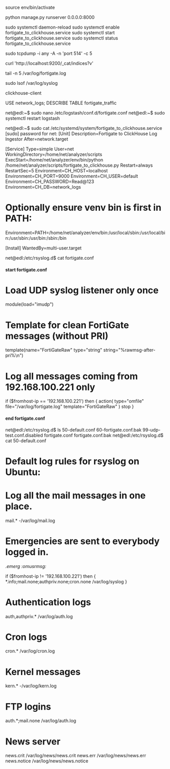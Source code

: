 source env/bin/activate

python manage.py runserver 0.0.0.0:8000




sudo systemctl daemon-reload
sudo systemctl enable fortigate_to_clickhouse.service
sudo systemctl start fortigate_to_clickhouse.service
sudo systemctl status fortigate_to_clickhouse.service




sudo tcpdump -i any -A -n 'port 514' -c 5


curl 'http://localhost:9200/_cat/indices?v'

tail -n 5 /var/log/fortigate.log

sudo lsof /var/log/syslog

clickhouse-client

USE network_logs;
DESCRIBE TABLE fortigate_traffic


net@edl:~$ sudo nano /etc/logstash/conf.d/fortigate.conf
net@edl:~$ sudo systemctl restart logstash


net@edl:~$ sudo cat /etc/systemd/system/fortigate_to_clickhouse.service
[sudo] password for net:
[Unit]
Description=Fortigate to ClickHouse Log Ingestor
After=network.target

[Service]
Type=simple
User=net
WorkingDirectory=/home/net/analyzer/scripts
ExecStart=/home/net/analyzer/env/bin/python /home/net/analyzer/scripts/fortigate_to_clickhouse.py
Restart=always
RestartSec=5
Environment=CH_HOST=localhost
Environment=CH_PORT=9000
Environment=CH_USER=default
Environment=CH_PASSWORD=Read@123
Environment=CH_DB=network_logs
# Optionally ensure venv bin is first in PATH:
Environment=PATH=/home/net/analyzer/env/bin:/usr/local/sbin:/usr/local/bin:/usr/sbin:/usr/bin:/sbin:/bin

[Install]
WantedBy=multi-user.target




net@edl:/etc/rsyslog.d$ cat fortigate.conf
#### start fortigate.conf ####

# Load UDP syslog listener only once
module(load="imudp")

# Template for clean FortiGate messages (without PRI)
template(name="FortiGateRaw" type="string" string="%rawmsg-after-pri%\n")

# Log all messages coming from 192.168.100.221 only
if ($fromhost-ip == '192.168.100.221') then {
    action(
        type="omfile"
        file="/var/log/fortigate.log"
        template="FortiGateRaw"
    )
    stop
}

#### end fortigate.conf ####
net@edl:/etc/rsyslog.d$ ls
50-default.conf  60-fortigate.conf.bak  99-udp-test.conf.disabled  fortigate.conf  fortigate.conf.bak
net@edl:/etc/rsyslog.d$ cat 50-default.conf
#  Default log rules for rsyslog on Ubuntu:

# Log all the mail messages in one place.
mail.*            -/var/log/mail.log

# Emergencies are sent to everybody logged in.
*.emerg           :omusrmsg:*

if ($fromhost-ip != '192.168.100.221') then {
    *.info;mail.none;authpriv.none;cron.none    /var/log/syslog
}

# Authentication logs
auth,authpriv.*   /var/log/auth.log

# Cron logs
cron.*            /var/log/cron.log

# Kernel messages
kern.*            -/var/log/kern.log

# FTP logins
auth.*;mail.none  /var/log/auth.log

# News server
news.crit         /var/log/news/news.crit
news.err          /var/log/news/news.err
news.notice       /var/log/news/news.notice
